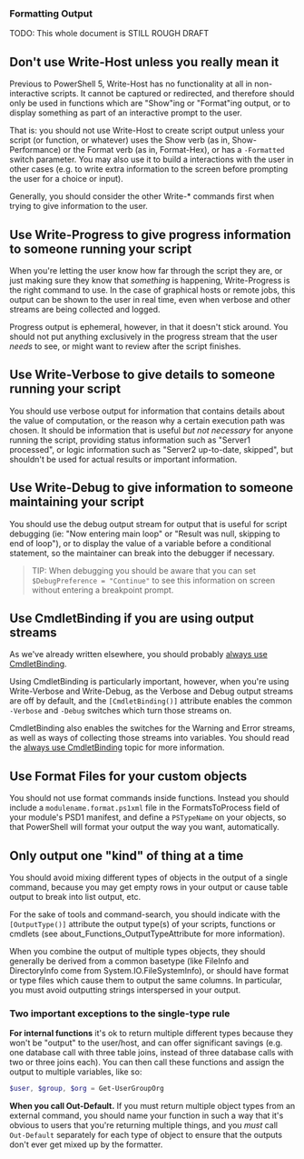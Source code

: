 ### Formatting Output

TODO: This whole document is STILL ROUGH DRAFT

## Don't use Write-Host unless you really mean it

Previous to PowerShell 5, Write-Host has no functionality at all in non-interactive scripts. It
cannot be captured or redirected, and therefore should only be used in functions which are "Show"ing
or "Format"ing output, or to display something as part of an interactive prompt to the user.

That is: you should not use Write-Host to create script output unless your script (or function, or
whatever) uses the Show verb (as in, Show-Performance) or the Format verb (as in, Format-Hex), or
has a `-Formatted` switch parameter. You may also use it to build a interactions with the user in
other cases (e.g. to write extra information to the screen before prompting the user for a choice or
input).

Generally, you should consider the other Write-* commands first when trying to give information to
the user.

## Use Write-Progress to give progress information to someone running your script

When you're letting the user know how far through the script they are, or just making sure they know
that _something_ is happening, Write-Progress is the right command to use. In the case of graphical
hosts or remote jobs, this output can be shown to the user in real time, even when verbose and other
streams are being collected and logged.

Progress output is ephemeral, however, in that it doesn't stick around. You should not put anything
exclusively in the progress stream that the user _needs_ to see, or might want to review after the
script finishes.

## Use Write-Verbose to give details to someone running your script

You should use verbose output for information that contains details about the value of computation,
or the reason why a certain execution path was chosen. It should be information that is useful _but
not necessary_ for anyone running the script, providing status information such as "Server1
processed", or logic information such as "Server2 up-to-date, skipped", but shouldn't be used for
actual results or important information.

## Use Write-Debug to give information to someone maintaining your script

You should use the debug output stream for output that is useful for script debugging (ie: "Now
entering main loop" or "Result was null, skipping to end of loop"), or to display the value of a
variable before a conditional statement, so the maintainer can break into the debugger if necessary.

> TIP: When debugging you should be aware that you can set `$DebugPreference = "Continue"` to see
> this information on screen without entering a breakpoint prompt.

## Use CmdletBinding if you are using output streams

As we've already written elsewhere, you should probably
[always use CmdletBinding](../Style-Guide/Code-Layout-and-Formatting.md#always-start-with-cmdletbinding).

Using CmdletBinding is particularly important, however, when you're using Write-Verbose and
Write-Debug, as the Verbose and Debug output streams are off by default, and the
`[CmdletBinding()]` attribute enables the common `-Verbose` and `-Debug` switches which turn those
streams on.

CmdletBinding also enables the switches for the Warning and Error streams, as well as ways of
collecting those streams into variables. You should read the
[always use CmdletBinding](../Style-Guide/Code-Layout-and-Formatting.md#always-start-with-cmdletbinding)
topic for more information.

## Use Format Files for your custom objects

You should not use format commands inside functions. Instead you should include a
`modulename.format.ps1xml` file in the FormatsToProcess field of your module's PSD1 manifest, and
define a `PSTypeName` on your objects, so that PowerShell will format your output the way you want,
automatically.

## Only output one "kind" of thing at a time

You should avoid mixing different types of objects in the output of a single command, because you
may get empty rows in your output or cause table output to break into list output, etc.

For the sake of tools and command-search, you should indicate with the `[OutputType()]` attribute
the output type(s) of your scripts, functions or cmdlets (see about_Functions_OutputTypeAttribute
for more information).

When you combine the output of multiple types objects, they should generally be derived from a
common basetype (like FileInfo and DirectoryInfo come from System.IO.FileSystemInfo), or should have
format or type files which cause them to output the same columns. In particular, you must avoid
outputting strings interspersed in your output.

### Two important exceptions to the single-type rule

**For internal functions** it's ok to return multiple different types because they won't be "output"
to the user/host, and can offer significant savings (e.g. one database call with three table joins,
instead of three database calls with two or three joins each). You can then call these functions and
assign the output to multiple variables, like so:

```PowerShell
$user, $group, $org = Get-UserGroupOrg
```

**When you call Out-Default.** If you must return multiple object types from an external command,
you should name your function in such a way that it's obvious to users that you're returning
multiple things, and you _must_ call `Out-Default` separately for each type of object to ensure that
the outputs don't ever get mixed up by the formatter.

